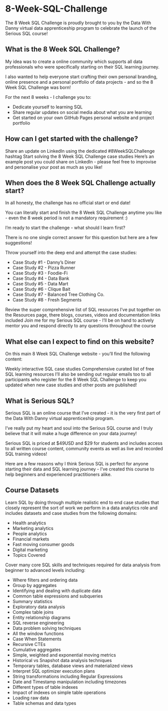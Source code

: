 # 8-Week-SQL-Challenge

The 8 Week SQL Challenge is proudly brought to you by the Data With Danny virtual data apprenticeship program to celebrate the launch of the Serious SQL course!

## What is the 8 Week SQL Challenge?

My idea was to create a online community which supports all data professionals who were specifically starting on their SQL learning journey.

I also wanted to help everyone start crafting their own personal branding, online presence and a personal portfolio of data projects - and so the 8 Week SQL Challenge was born!

For the next 8 weeks - I challenge you to:

- Dedicate yourself to learning SQL
- Share regular updates on social media about what you are learning
- Get started on your own GitHub Pages personal website and project portfolio

## How can I get started with the challenge?

Share an update on LinkedIn using the dedicated #8WeekSQLChallenge hashtag
Start solving the 8 Week SQL Challenge case studies
Here’s an example post you could share on LinkedIn - please feel free to improvise and personalise your post as much as you like!

## When does the 8 Week SQL Challenge actually start?

In all honesty, the challenge has no official start or end date!

You can literally start and finish the 8 Week SQL Challenge anytime you like - even the 8 week period is not a mandatory requirement :)

I’m ready to start the challenge - what should I learn first?

There is no one single correct answer for this question but here are a few suggestions!

Throw yourself into the deep end and attempt the case studies:
- Case Study #1 - Danny’s Diner
- Case Study #2 - Pizza Runner
- Case Study #3 - Foodie-Fi
- Case Study #4 - Data Bank
- Case Study #5 - Data Mart
- Case Study #6 - Clique Bait
- Case Study #7 - Balanced Tree Clothing Co.
- Case Study #8 - Fresh Segments

Review the super comprehensive list of SQL resources I’ve put together on the Resources page, there blogs, courses, videos and documentation links included
Join me for my Serious SQL course - I’ll be on hand to actively mentor you and respond directly to any questions throughout the course

## What else can I expect to find on this website?

On this main 8 Week SQL Challenge website - you’ll find the following content:

Weekly interactive SQL case studies
Comprehensive curated list of free SQL learning resources
I’ll also be sending out regular emails too to all participants who register for the 8 Week SQL Challenge to keep you updated when new case studies and other posts are published!

## What is Serious SQL?

Serious SQL is an online course that I’ve created - it is the very first part of the Data With Danny virtual apprenticeship program.

I’ve really put my heart and soul into the Serious SQL course and I truly believe that it will make a huge difference on your data journey!

Serious SQL is priced at $49USD and $29 for students and includes access to all written course content, community events as well as live and recorded SQL training videos!

Here are a few reasons why I think Serious SQL is perfect for anyone starting their data and SQL learning journey - I’ve created this course to help beginners and experienced practitioners alike.

## Course Datasets

Learn SQL by doing through multiple realistic end to end case studies that closely represent the sort of work we perform in a data analytics role and includes datasets and case studies from the following domains:

- Health analytics
- Marketing analytics
- People analytics
- Financial markets
- Fast moving consumer goods
- Digital marketing 
- Topics Covered

Cover many core SQL skills and techniques required for data analysis from beginner to advanced levels including:

- Where filters and ordering data
- Group by aggregates
- Identifying and dealing with duplicate data
- Common table expressions and subqueries
- Summary statistics
- Exploratory data analysis
- Complex table joins
- Entity relationship diagrams
- SQL reverse engineering
- Data problem solving techniques
- All the window functions
- Case When Statements
- Recursive CTEs
- Cumulative aggregates
- Simple, weighted and exponential moving metrics
- Historical vs Snapshot data analysis techniques
- Temporary tables, database views and materialized views
- Interpret SQL optimizer execution plans
- String transformations including Regular Expressions
- Date and Timestamp manipulation including timezones
- Different types of table indexes
- Impact of indexes on simple table operations
- Loading raw data
- Table schemas and data types
